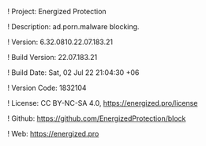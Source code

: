 ! Project: Energized Protection

! Description: ad.porn.malware blocking.

! Version: 6.32.0810.22.07.183.21

! Build Version: 22.07.183.21

! Build Date: Sat, 02 Jul 22 21:04:30 +06

! Version Code: 1832104

! License: CC BY-NC-SA 4.0, https://energized.pro/license

! Github: https://github.com/EnergizedProtection/block

! Web: https://energized.pro
